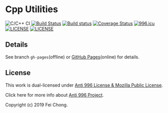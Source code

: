 # Cpp Utilities
![C/C++ CI](https://github.com/ZgblKylin/Cpp-Utilities/workflows/C/C++%20CI/badge.svg)
[![Build Status](https://travis-ci.org/ZgblKylin/Cpp-Utilities.svg?branch=master)](https://travis-ci.org/ZgblKylin/Cpp-Utilities)
[![Build status](https://ci.appveyor.com/api/projects/status/4khwehuu6r28662a?svg=true)](https://ci.appveyor.com/project/ZgblKylin/cpp-utilities)
[![Coverage Status](https://coveralls.io/repos/github/ZgblKylin/Cpp-Utilities/badge.svg?branch=master)](https://coveralls.io/github/ZgblKylin/Cpp-Utilities?branch=master)
[![996.icu](https://img.shields.io/badge/link-996.icu-red.svg)](https://996.icu)
[![LICENSE](https://img.shields.io/badge/license-MPL-green.svg)](https://www.mozilla.org/en-US/MPL/)
[![LICENSE](https://img.shields.io/badge/license-Anti%20996-blue.svg)](https://github.com/996icu/996.ICU/blob/master/LICENSE)

## Details
See branch `gh-pages`(offline) or [GitHub Pages](https://zgblkylin.github.io/Cpp-Utilities)(online) for details.

## License
This work is dual-licensed under [Anti 996 License & Mozilla Public License](LICENSE).

Click here for more info about [Anti 996 Project](https://996.icu/#/en_US).

Copyright (c) 2019 Fei Chong.
